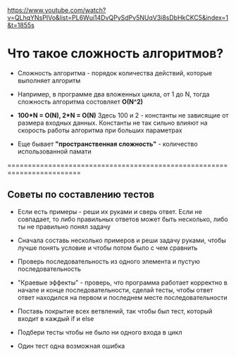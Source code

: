 https://www.youtube.com/watch?v=QLhqYNsPIVo&list=PL6Wui14DvQPySdPv5NUqV3i8sDbHkCKC5&index=1&t=1855s
<div>
    <h1>Что такое сложность алгоритмов?</h1>
    <ul>
        <li><p> Сложность алгоритма - порядок количества действий, 
        которые выполняет алгоритм </p></li>
        <li><p>Например, в программе два вложенных цикла, от 1 до N, 
        тогда сложность алгоритма состовляет <strong>O(N^2)</strong></p></li>
        <li><p><strong>100*N = O(N), 2*N = O(N)</strong> Здесь 100 и 2 - константы
        не зависящие от размера входных данных. Константы не так сильно влияют на скорость
        работы алгоритма при больших параметрах</p></li>
        <li><p>Еще бывает <strong>"пространственная сложность"</strong> - количество 
        использованной памати</p></li>
    </ul>
</div>

<p>========================================================================</p>

<h2>Советы по составлению тестов</h2>
    <ul>
        <li><p>Если есть примеры - реши их руками и сверь ответ.
        Если не совпадает, то либо правильных ответов может быть несколько, либо ты
        не правильно понял задачу</p></li>
        <li><p>Сначала составь несколько примеров и реши задачу руками, чтобы лучше 
        понять условие и чтобы потом было с чем сравнить</p></li>
        <li><p>Проверь последовательность из одного элемента и пустую последовательность</p></li>
        <li><p>"Краевые эффекты" - проверь, что программа работает корректно в начале и конце последовательности, 
        сделай тесты, чтобы ответ ответ находился на первом и последнем месте последовательности</p></li>
        <li><p>Поставь покрытие всех ветвлений, так чтобы был тест, который входит в каждый if и else</p></li>
        <li><p>Подбери тесты чтобы не было ни одного входа в цикл</p></li>
        <li><p>Один тест одна возможная ошибка</p></li>
    </ul>